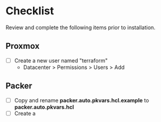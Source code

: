 # Checklist

Review and complete the following items prior to installation.

## Proxmox

- [ ] Create a new user named "terraform"
  - Datacenter > Permissions > Users > Add

## Packer

- [ ] Copy and rename **packer.auto.pkvars.hcl.example** to **packer.auto.pkvars.hcl**
- [ ] Create a
